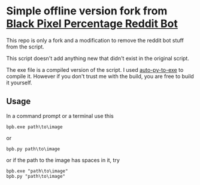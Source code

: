 # Simple offline version fork from [Black Pixel Percentage Reddit Bot](https://github.com/black-percentage-bot/bpb)

This repo is only a fork and a modification to remove the reddit bot stuff from the script.

This script doesn't add anything new that didn't exist in the original script.

The exe file is a compiled version of the script. I used [auto-py-to-exe](https://pypi.org/project/auto-py-to-exe/) to compile it. However if you don't trust me with the build, you are free to build it yourself.

## Usage

In a command prompt or a terminal use this

```
bpb.exe path\to\image
```

or

```
bpb.py path\to\image
```

or if the path to the image has spaces in it, try

```
bpb.exe "path\to\image"
bpb.py "path\to\image"
```
